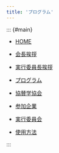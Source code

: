 ```yaml
---
title: 'プログラム'
---
```


::: {#main}

- [HOME](https://www.vsj.jp/symp2021/)

- [会長挨拶](pdf/President.pdf)

- [実行委員長挨拶](pdf/Chairman.pdf)

- [プログラム](program.html)

- [協賛学協会](support.html)

- [参加企業](sponsors/index.html)

- [実行委員会](committee.html)

- [使用方法](help.html)

:::
